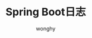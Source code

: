 ---
layout: post
title: Spring Boot日志
tags:  [Spring Boot]
categories: [Spring Boot]
author: wonghy
---